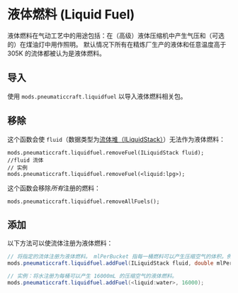 # 液体燃料 (Liquid Fuel)

液体燃料在气动工艺中的用途包括：在（高级）液体压缩机中产生气压和（可选的）在煤油灯中用作照明。
默认情况下所有在精炼厂生产的液体和任意温度高于 305K 的流体都被认为是液体燃料。

## 导入

使用 `mods.pneumaticcraft.liquidfuel` 以导入液体燃料相关包。

## 移除

这个函数会使 `fluid`（数据类型为[流体堆（ILiquidStack）](/Vanilla/Variable_Types/ILiquidStack)）无法作为液体燃料：

```
mods.pneumaticcraft.liquidfuel.removeFuel(ILiquidStack fluid);
//fluid 流体
// 实例
mods.pneumaticcraft.liquidfuel.removeFuel(<liquid:lpg>);
```

这个函数会移除*所有*注册的燃料：

```
mods.pneumaticcraft.liquidfuel.removeAllFuels();
```

## 添加

以下方法可以使流体注册为液体燃料：

```java
// 将指定的流体注册为液体燃料。 mlPerBucket 指每一桶燃料可以产生压缩空气的体积。例如在空气压缩机中，一个煤可以产生 16000mL 的压缩空气。
mods.pneumaticcraft.liquidfuel.addFuel(ILiquidStack fluid, double mlPerBucket);

// 实例：将水注册为每桶可以产生 16000mL 的压缩空气的液体燃料。
mods.pneumaticcraft.liquidfuel.addFuel(<liquid:water>, 16000);
```
